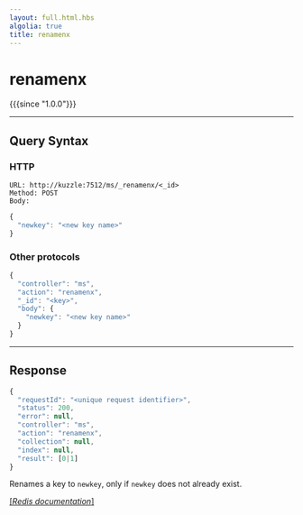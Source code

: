 ```yaml
---
layout: full.html.hbs
algolia: true
title: renamenx
---
```


# renamenx

{{{since "1.0.0"}}}




---

## Query Syntax

### HTTP

```http
URL: http://kuzzle:7512/ms/_renamenx/<_id>
Method: POST  
Body:
```


```js
{
  "newkey": "<new key name>"
}
```



### Other protocols


```js
{
  "controller": "ms",
  "action": "renamenx",
  "_id": "<key>",
  "body": {
    "newkey": "<new key name>"
  }
}
```

---

## Response

```javascript
{
  "requestId": "<unique request identifier>",
  "status": 200,
  "error": null,
  "controller": "ms",
  "action": "renamenx",
  "collection": null,
  "index": null,
  "result": [0|1]
}
```

Renames a key to `newkey`, only if `newkey` does not already exist.

[[_Redis documentation_]](https://redis.io/commands/renamenx)
